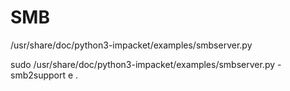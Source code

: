 # SMB

/usr/share/doc/python3-impacket/examples/smbserver.py <share> <path>

sudo /usr/share/doc/python3-impacket/examples/smbserver.py -smb2support e .

